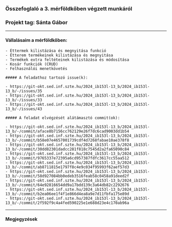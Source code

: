 ### Összefoglaló a 3. mérföldkőben végzett munkáról

### Projekt tag: Sánta Gábor

___

#### Vállalásaim a mérföldkőben: 

    - Éttermek kilistázása és megnyitása funkció
    - Étterem termékeinek kilistázása és megnyitása
    - Termékek extra feltéteinek kilistázása és módosítása
    - Kosár funkciók (CRUD)
    - Felhasználói menetkövetés

    ##### A feladathoz tartozó issue(k):

    - https://git-okt.sed.inf.szte.hu/2024_ib153l-13_b/2024_ib153l-13_b/-/issues/35
    - https://git-okt.sed.inf.szte.hu/2024_ib153l-13_b/2024_ib153l-13_b/-/issues/33
    - https://git-okt.sed.inf.szte.hu/2024_ib153l-13_b/2024_ib153l-13_b/-/issues/43

    ##### A feladat elvégzését alátámasztó commit(ok):

    - https://git-okt.sed.inf.szte.hu/2024_ib153l-13_b/2024_ib153l-13_b/-/commit/aface8b7156cc762129e26f7dc6cad9003dd1b54
    - https://git-okt.sed.inf.szte.hu/2024_ib153l-13_b/2024_ib153l-13_b/-/commit/b58e07e4657001739cdf4d7268fabae10ae378f8
    - https://git-okt.sed.inf.szte.hu/2024_ib153l-13_b/2024_ib153l-13_b/-/commit/30dd82301dadcc281f818c7545d2a2fa65090c84
    - https://git-okt.sed.inf.szte.hu/2024_ib153l-13_b/2024_ib153l-13_b/-/commit/9765337e72395a6cd957387fdfc3617cc55aa512
    - https://git-okt.sed.inf.szte.hu/2024_ib153l-13_b/2024_ib153l-13_b/-/commit/ab8711815e1797f8c4e9c034f95993f62aef57d3
    - https://git-okt.sed.inf.szte.hu/2024_ib153l-13_b/2024_ib153l-13_b/-/commit/58d927084bb0edeb3516feab58c0458a91deed2f
    - https://git-okt.sed.inf.szte.hu/2024_ib153l-13_b/2024_ib153l-13_b/-/commit/64e92816654dd9a17bdd139c3a64db82c2292676
    - https://git-okt.sed.inf.szte.hu/2024_ib153l-13_b/2024_ib153l-13_b/-/commit/b2ea06ee1f4f1e866d4ea8a9e7d11fbfa175e89d
    - https://git-okt.sed.inf.szte.hu/2024_ib153l-13_b/2024_ib153l-13_b/-/commit/2f592f9c4a4fed590225e1e688d23e4c170ab96a

___

#### Megjegyzések

